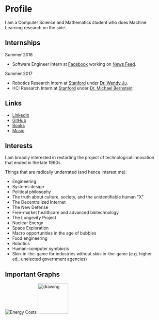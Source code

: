# Profile
I am a Computer Science and Mathematics student who does Machine Learning research on the side. 

## Internships
Summer 2018
* Software Engineer Intern at [Facebook](https://www.facebook.com) working on [News Feed](https://www.facebook.com/zuck/posts/10104445245963251).

Summer 2017
* Robotics Research Intern at [Stanford](https://www.stanford.edu/) under [Dr. Wendy Ju](http://wendyju.com/).
* HCI Research Intern at [Stanford](https://www.stanford.edu/) under [Dr. Michael Bernstein](https://hci.stanford.edu/msb/).

## Links
* [LinkedIn](https://linkedin.com/in/abhayvenkatesh)
* [GitHub](https://github.com/abhay-venkatesh)
* [Books](https://bookshelf.website/abhay/mixes/ul2b5/General-and-Surprising)
* [Music](https://www.last.fm/user/abhayvenkatesh)

## Interests
I am broadly interested in restarting the project of technological innovation that ended in the late 1960s. 

Things that are radically underrated (and hence interest me):
* Engineering
* Systems design
* Political philosophy
* The truth about culture, society, and the unidentifiable human "X"
* The Decentralized Internet
* The New Defense
* Free-market healthcare and advanced biotechnology
* The Longevity Project
* Nuclear Energy
* Space Exploration
* Macro opportunities in the age of bubbles
* Food engineering
* Robotics
* Human-computer symbiosis
* Skin-in-the-game for industries without skin-in-the-game (e.g. higher ed., unelected government agencies)

## Important Graphs
![Energy Costs](http://www.unesco.org/new/fileadmin/MULTIMEDIA/HQ/SC/images/img_wwap_wwdr3_fig_2.2_energycost.jpg)
<img src="https://cdn-images-1.medium.com/max/1587/1*pbkL27n7Ee0LLr65tIdZJw.png" alt="drawing" width="100"/>
